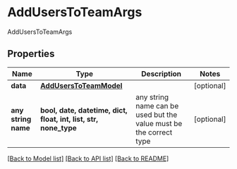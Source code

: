 # AddUsersToTeamArgs

AddUsersToTeamArgs

## Properties
Name | Type | Description | Notes
------------ | ------------- | ------------- | -------------
**data** | [**AddUsersToTeamModel**](AddUsersToTeamModel.md) |  | [optional] 
**any string name** | **bool, date, datetime, dict, float, int, list, str, none_type** | any string name can be used but the value must be the correct type | [optional]

[[Back to Model list]](../README.md#documentation-for-models) [[Back to API list]](../README.md#documentation-for-api-endpoints) [[Back to README]](../README.md)


